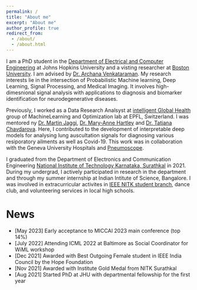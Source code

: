 ```yaml
---
permalink: /
title: "About me"
excerpt: "About me"
author_profile: true
redirect_from:
  - /about/
  - /about.html
---
```


I am a PhD student in the [Department of Electrical and Computer Engineering](https://engineering.jhu.edu/ece/) at Johns Hopkins University and a visting researcher at [Boston University](https://www.bu.edu/eng/academics/departments-and-divisions/electrical-and-computer-engineering/). I am advised by [Dr. Archana Venkataraman](https://www.bu.edu/eng/profile/archana-venkataraman-ph-d/). My research interests lie in the intersection of Probabilistic Machine learning, Deep Learning, Signal Processing, and Medical Imaging. It involves high-dimesnional signal analysis with applications to diagnosis and biomarker identification for neurodegenerative diseases. 

Previously, I worked as a Data Research Analsyst at [intelligent Global Health](https://www.epfl.ch/labs/mlo/igh-intelligent-global-health/) group of MachineLearning and Optimization lab at EPFL, Switzerland. I was mentored ny [Dr. Martin Jaggi](https://people.epfl.ch/martin.jaggi), [Dr. Mary-Anne Hartley](https://www.yale-light.org/) and [Dr. Tatjana Chavdarova](https://chavdarova.github.io/). Here, I contributed to the development of interpretable deep models for analysing lung auscultation signals for diagnosing various resiporatory ailments as well as Covid-19. This work was in collaboration with the Geneva University Hospitals and [Pneumoscope](https://onescope.ch/). 

I graduated from the Department of Electronics and Communication Engineering [National Institute of Technology Karnataka, Surathkal](https://www.nitk.ac.in/) in 2021. During my undergrad, I actively participated in research in the department and through my summer internship at Indian Intitute of Science, Bangalore. I was involved in extracurricular activites in [IEEE NITK student branch](https://ieee.nitk.ac.in/), dance club, and volunteering services in local high schools.

News
====
- [May 2023] Early acceptance to MICCAI 2023 main conference (top 14%)
- [July 2022] Attending ICML 2022 at Baltimore as Social Coordinator for WiML workshop 
- [Dec 2021] Awarded with Best Outgoing Female student in IEEE India Council by the Hope Foundation
- [Nov 2021] Awarded with Institute Gold Medal from NITK Surathkal
- [Aug 2021] Started PhD at JHU with departmental fellowship for the first year

